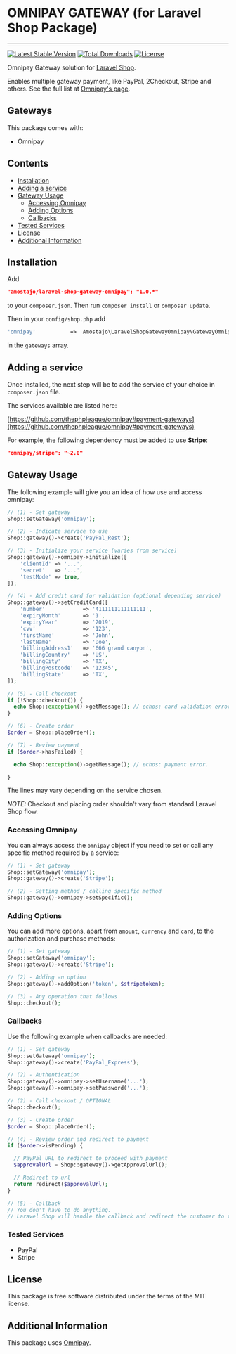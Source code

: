 # OMNIPAY GATEWAY (for Laravel Shop Package)
--------------------------------

[![Latest Stable Version](https://poser.pugx.org/amostajo/laravel-shop-gateway-omnipay/v/stable)](https://packagist.org/packages/amostajo/laravel-shop-gateway-omnipay)
[![Total Downloads](https://poser.pugx.org/amostajo/laravel-shop-gateway-omnipay/downloads)](https://packagist.org/packages/amostajo/laravel-shop-gateway-omnipay)
[![License](https://poser.pugx.org/amostajo/laravel-shop-gateway-omnipay/license)](https://packagist.org/packages/amostajo/laravel-shop-gateway-omnipay)

Omnipay Gateway solution for [Laravel Shop](https://github.com/amsgames/laravel-shop).

Enables multiple gateway payment, like PayPal, 2Checkout, Stripe and others.
See the full list at [Omnipay's page](https://github.com/thephpleague/omnipay).

## Gateways

This package comes with:

* Omnipay

## Contents

- [Installation](#installation)
- [Adding a service](#adding-a-service)
- [Gateway Usage](#gateway-usage)
    - [Accessing Omnipay](#accessing-omnipay)
    - [Adding Options](#adding-options)
    - [Callbacks](#callbacks)
- [Tested Services](#tested-services)
- [License](#license)
- [Additional Information](#aditional-information)

## Installation

Add

```json
"amostajo/laravel-shop-gateway-omnipay": "1.0.*"
```

to your `composer.json`. Then run `composer install` or `composer update`.

Then in your `config/shop.php` add 

```php
'omnipay'           =>  Amostajo\LaravelShopGatewayOmnipay\GatewayOmnipay::class,
```
    
in the `gateways` array.

## Adding a service

Once installed, the next step will be to add the service of your choice in `composer.json` file.

The services available are listed here:

[https://github.com/thephpleague/omnipay#payment-gateways](https://github.com/thephpleague/omnipay#payment-gateways)

For example, the following dependency must be added to use **Stripe**:

```json
"omnipay/stripe": "~2.0"
```

## Gateway Usage

The following example will give you an idea of how use and access omnipay:

```php
// (1) - Set gateway
Shop::setGateway('omnipay');

// (2) - Indicate service to use
Shop::gateway()->create('PayPal_Rest');

// (3) - Initialize your service (varies from service)
Shop::gateway()->omnipay->initialize([
	'clientId' => '...',
	'secret'   => '...',
	'testMode' => true,
]);

// (4) - Add credit card for validation (optional depending service)
Shop::gateway()->setCreditCard([
	'number' 			=> '4111111111111111',
	'expiryMonth'		=> '1',
	'expiryYear'		=> '2019',
	'cvv'				=> '123',
	'firstName'			=> 'John',
	'lastName'			=> 'Doe',
	'billingAddress1'	=> '666 grand canyon',
	'billingCountry'	=> 'US',
	'billingCity'		=> 'TX',
	'billingPostcode'	=> '12345',
	'billingState'		=> 'TX',
]);

// (5) - Call checkout
if (!Shop::checkout()) {
  echo Shop::exception()->getMessage(); // echos: card validation error.
}

// (6) - Create order
$order = Shop::placeOrder();

// (7) - Review payment
if ($order->hasFailed) {

  echo Shop::exception()->getMessage(); // echos: payment error.

}
```

The lines may vary depending on the service chosen.

*NOTE:* Checkout and placing order shouldn't vary from standard Laravel Shop flow.

### Accessing Omnipay

You can always access the `omnipay` object if you need to set or call any specific method required by a service:

```php
// (1) - Set gateway
Shop::setGateway('omnipay');
Shop::gateway()->create('Stripe');

// (2) - Setting method / calling specific method
Shop::gateway()->omnipay->setSpecific();
```

### Adding Options

You can add more options, apart from `amount`, `currency` and `card`, to the authorization and purchase methods:

```php
// (1) - Set gateway
Shop::setGateway('omnipay');
Shop::gateway()->create('Stripe');

// (2) - Adding an option
Shop::gateway()->addOption('token', $stripetoken);

// (3) - Any operation that follows
Shop::checkout();
```

### Callbacks

Use the following example when callbacks are needed:

```php
// (1) - Set gateway
Shop::setGateway('omnipay');
Shop::gateway()->create('PayPal_Express');

// (2) - Authentication
Shop::gateway()->omnipay->setUsername('...');
Shop::gateway()->omnipay->setPassword('...');

// (2) - Call checkout / OPTIONAL
Shop::checkout();

// (3) - Create order
$order = Shop::placeOrder();

// (4) - Review order and redirect to payment
if ($order->isPending) {

  // PayPal URL to redirect to proceed with payment
  $approvalUrl = Shop::gateway()->getApprovalUrl();

  // Redirect to url
  return redirect($approvalUrl);
}

// (5) - Callback
// You don't have to do anything.
// Laravel Shop will handle the callback and redirect the customer to the configured route.
```

### Tested Services

* PayPal
* Stripe

## License

This package is free software distributed under the terms of the MIT license.

## Additional Information

This package uses [Omnipay](https://github.com/thephpleague/omnipay).